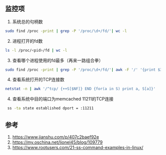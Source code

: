 ## 监控项

1. 系统总的句柄数
```sh
sudo find /proc -print | grep -P '/proc/\d+/fd/'| wc -l
```

2. 进程打开的fd数
```sh
ls -l /proc/<pid>/fd | wc -l
```

3. 查看哪个进程使用的fd最多（再来一路组合拳）
```sh
sudo find /proc -print | grep -P '/proc/\d+/fd/'| awk -F '/' '{print $3}' | uniq -c | sort -rn | head
```

4. 查看系统打开的TCP连接数
```sh
netstat -n | awk '/^tcp/ {++S[$NF]} END {for(a in S) print a, S[a]}'
```

4. 查看系统中目的端口为memcached 11211的TCP连接
```sh
 ss -ta state established dport = :11211
```

## 参考

1. https://www.jianshu.com/p/407c2baef92e
2. https://my.oschina.net/lionel45/blog/109779
3. https://www.rootusers.com/21-ss-command-examples-in-linux/
